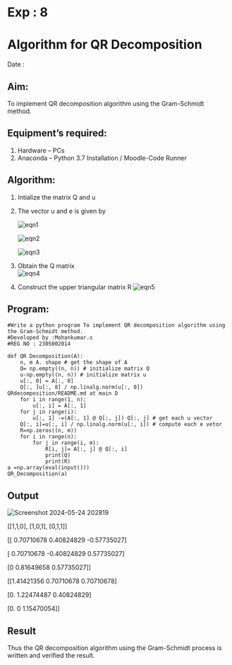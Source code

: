 # Exp : 8
# Algorithm for QR Decomposition
Date :
## Aim:
To implement QR decomposition algorithm using the Gram-Schmidt method.
## Equipment’s required:
1.	Hardware – PCs
2.	Anaconda – Python 3.7 Installation / Moodle-Code Runner
## Algorithm:
1.	Intialize the matrix Q and u
2.	The vector u and e is given by

    ![eqn1](./ex4.jpg)

    ![eqn2](./ex6.jpg)

    ![eqn3](./ex3.jpg)

3.	Obtain the Q matrix   
    ![eqn4](./ex1.jpg)
4.	Construct the upper triangular matrix R
    ![eqn5](./ex2.jpg)



## Program:
```
#Write a python program To implement QR decomposition algorithm using the Gram-Schmidt method.
#Developed by :Mohankumar.s
#REG NO : 2305002014

def QR Decomposition(A):
    n, m A. shape # get the shape of A 
    Q= np.empty((n, n)) # initialize matrix Q 
    u-np.empty((n, n)) # initialize matrix u
    u[:, 0] = A[:, 0]
    Q[:, ]u[:, 8] / np.linalg.norm(u[:, 0])
QRdecomposition/README.md at main D
    for i in range(1, n): 
        u[:, i] = A[:, 1]
    for j in range(i):
        u[:, 1] -=(A[:, 1] @ Q[:, j]) Q[:, j] # get each u vector
    Q[:, i]=u[:, i] / np.linalg.norm(u[:, i]) # compute each e vetor
    R=np.zeros((n, m))
    for i in range(n):
        for j in range(i, m):
            R[i, j]= A[:, j] @ Q[:, i]
            print(Q)
            print(R)
a =np.array(eval(input()))
QR_Decomposition(a)

```
## Output
![Screenshot 2024-05-24 202819](https://github.com/MohanKumar755/QRdecomposition-EXP-8/assets/146155007/167b6d0d-2b21-4c4a-afd6-f05ba54b72f7)

[[1,1,0], [1,0,1], [0,1,1]]

[[ 0.70710678 0.40824829 -0.57735027]

[ 0.70710678 -0.40824829 0.57735027]

[0             0.81649658 0.57735027]]

[[1.41421356 0.70710678 0.70710678]

[0.           1.22474487 0.40824829]

[0.      0        1.15470054]]
## Result
Thus the QR decomposition algorithm using the Gram-Schmidt process is written and verified the result.
